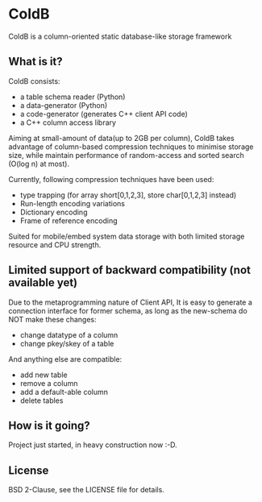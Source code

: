 # ColdB

ColdB is a column-oriented static database-like storage framework

## What is it?

ColdB consists:
* a table schema reader (Python)
* a data-generator (Python)
* a code-generator (generates C++ client API code)
* a C++ column access library

Aiming at small-amount of data(up to 2GB per column),
ColdB takes advantage of column-based compression techniques
to minimise storage size, while maintain performance of random-access
and sorted search (O(log n) at most).

Currently, following compression techniques have been used:
* type trapping (for array short[0,1,2,3], store char[0,1,2,3] instead)
* Run-length encoding variations
* Dictionary encoding
* Frame of reference encoding

Suited for mobile/embed system data storage with both
limited storage resource and CPU strength.

## Limited support of backward compatibility (not available yet)

Due to the metaprogramming nature of Client API, It is easy to
generate a connection interface for former schema,
as long as the new-schema do NOT make these changes:
* change datatype of a column
* change pkey/skey of a table

And anything else are compatible:
* add new table
* remove a column
* add a default-able column
* delete tables

## How is it going?

Project just started, in heavy construction now :-D.

## License

BSD 2-Clause, see the LICENSE file for details.
